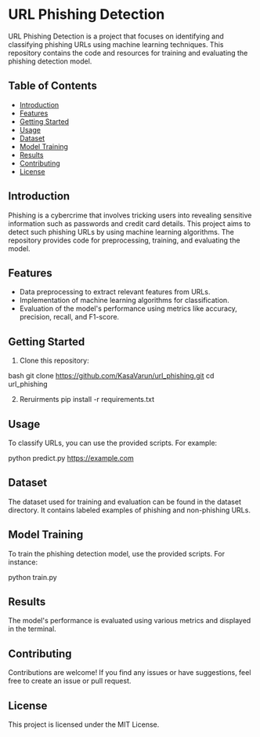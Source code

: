 
# URL Phishing Detection

URL Phishing Detection is a project that focuses on identifying and classifying phishing URLs using machine learning techniques. This repository contains the code and resources for training and evaluating the phishing detection model.



## Table of Contents

- [Introduction](#introduction)
- [Features](#features)
- [Getting Started](#getting-started)
- [Usage](#usage)
- [Dataset](#dataset)
- [Model Training](#model-training)
- [Results](#results)
- [Contributing](#contributing)
- [License](#license)

## Introduction

Phishing is a cybercrime that involves tricking users into revealing sensitive information such as passwords and credit card details. This project aims to detect such phishing URLs by using machine learning algorithms. The repository provides code for preprocessing, training, and evaluating the model.

## Features

- Data preprocessing to extract relevant features from URLs.
- Implementation of machine learning algorithms for classification.
- Evaluation of the model's performance using metrics like accuracy, precision, recall, and F1-score.

## Getting Started

1. Clone this repository:

bash
git clone https://github.com/KasaVarun/url_phishing.git
cd url_phishing

2. Reruirments
pip install -r requirements.txt

## Usage

To classify URLs, you can use the provided scripts. For example:

python predict.py https://example.com

## Dataset
The dataset used for training and evaluation can be found in the dataset directory. It contains labeled examples of phishing and non-phishing URLs.

## Model Training
To train the phishing detection model, use the provided scripts. For instance:

python train.py

## Results
The model's performance is evaluated using various metrics and displayed in the terminal.

## Contributing
Contributions are welcome! If you find any issues or have suggestions, feel free to create an issue or pull request.

## License
This project is licensed under the MIT License.


